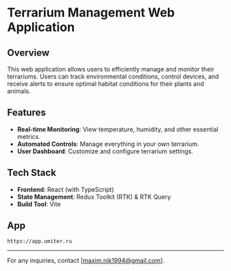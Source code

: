 # Terrarium Management Web Application

## Overview
This web application allows users to efficiently manage and monitor their terrariums. Users can track environmental conditions, control devices, and receive alerts to ensure optimal habitat conditions for their plants and animals.

## Features
- **Real-time Monitoring**: View temperature, humidity, and other essential metrics.
- **Automated Controls**: Manage everything in your own terrarium.
- **User Dashboard**: Customize and configure terrarium settings.

## Tech Stack
- **Frontend**: React (with TypeScript)
- **State Management**: Redux Toolkit (RTK) & RTK Query
- **Build Tool**: Vite

## App
```
https://app.umiter.ru
```
---

For any inquiries, contact [maxim.nik1994@gmail.com].

